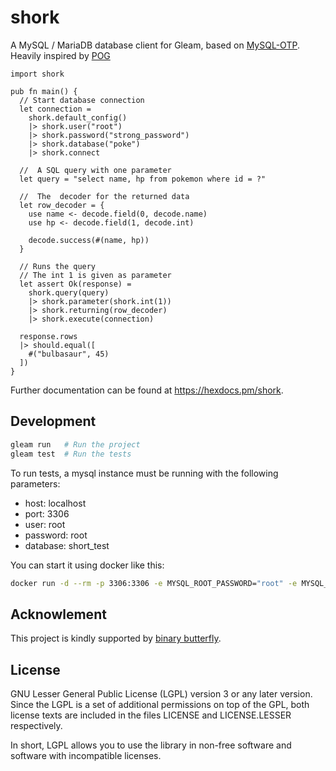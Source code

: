 # shork

A MySQL / MariaDB database client for Gleam, based on [MySQL-OTP](https://github.com/mysql-otp/mysql-otp). Heavily inspired by [POG](https://github.com/lpil/pog)

```gleam
import shork

pub fn main() {  
  // Start database connection
  let connection =
    shork.default_config()
    |> shork.user("root")
    |> shork.password("strong_password")
    |> shork.database("poke")
    |> shork.connect

  //  A SQL query with one parameter
  let query = "select name, hp from pokemon where id = ?"

  //  The  decoder for the returned data
  let row_decoder = {
    use name <- decode.field(0, decode.name)
    use hp <- decode.field(1, decode.int)

    decode.success(#(name, hp))
  }

  // Runs the query
  // The int 1 is given as parameter
  let assert Ok(response) = 
    shork.query(query)
    |> shork.parameter(shork.int(1))
    |> shork.returning(row_decoder)
    |> shork.execute(connection)

  response.rows
  |> should.equal([
    #("bulbasaur", 45)
  ])
}
```

Further documentation can be found at <https://hexdocs.pm/shork>.

## Development

```sh
gleam run   # Run the project
gleam test  # Run the tests
```

To run tests, a mysql instance must be running with the following parameters:

* host: localhost
* port: 3306
* user: root
* password: root
* database: short_test

You can start it using docker like this:

```bash
docker run -d --rm -p 3306:3306 -e MYSQL_ROOT_PASSWORD="root" -e MYSQL_DATABASE=shork_test mysql
```

## Acknowlement

This project is kindly supported by [binary butterfly](https://github.com/binary-butterfly).

## License

GNU Lesser General Public License (LGPL) version 3 or any later version.
Since the LGPL is a set of additional permissions on top of the GPL, both
license texts are included in the files LICENSE and LICENSE.LESSER respectively.

In short, LGPL allows you to use the library in non-free software and software
with incompatible licenses.
